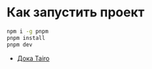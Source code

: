 # Как запустить проект

```bash
npm i -g pnpm
pnpm install
pnpm dev
```

- [Дока Tairo](https://tairo.cssninja.io/documentation)
